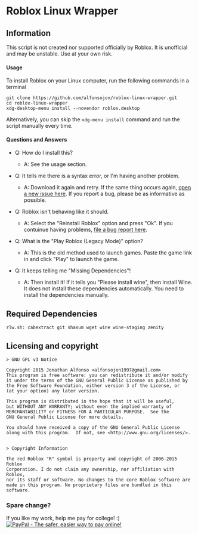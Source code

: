 # Roblox Linux Wrapper

## Information
This script is not created nor supported officially by Roblox. It is unofficial and may be unstable. Use at your own risk.

#### Usage

To install Roblox on your Linux computer, run the following commands in a terminal
```
git clone https://github.com/alfonsojon/roblox-linux-wrapper.git
cd roblox-linux-wrapper
xdg-desktop-menu install --novendor roblox.desktop
```
Alternatively, you can skip the `xdg-menu install` command and run the script manually every time.

#### Questions and Answers

* Q: How do I install this?
  * A: See the usage section.

* Q: It tells me there is a syntax error, or I'm having another problem.
  * A: Download it again and retry. If the same thing occurs again, [open a new issue here][1]. If you report a bug, please be as informative as possible.

* Q: Roblox isn't behaving like it should.
  * A: Select the "Reinstall Roblox" option and press "Ok". If you contuinue having problems, [file a bug report here][1].

* Q: What is the "Play Roblox (Legacy Mode)" option?
  * A: This is the old method used to launch games. Paste the game link in and click "Play" to launch the game.

* Q: It keeps telling me "Missing Dependencies"!
  * A: Then install it! If it tells you "Please install wine", then install Wine. It does not install these dependencies automatically. You need to install the dependencies manually.


## Required Dependencies

    rlw.sh: cabextract git shasum wget wine wine-staging zenity

  [1]: https://github.com/alfonsojon/roblox-linux-wrapper/issues

## Licensing and copyright

    > GNU GPL v3 Notice
    
    Copyright 2015 Jonathan Alfonso <alfonsojon1997@gmail.com>
    This program is free software: you can redistribute it and/or modify
    it under the terms of the GNU General Public License as published by
    the Free Software Foundation, either version 3 of the License, or
    (at your option) any later version.
    
    This program is distributed in the hope that it will be useful,
    but WITHOUT ANY WARRANTY; without even the implied warranty of
    MERCHANTABILITY or FITNESS FOR A PARTICULAR PURPOSE.  See the
    GNU General Public License for more details.
    
    You should have received a copy of the GNU General Public License
    along with this program.  If not, see <http://www.gnu.org/licenses/>.
    
    
    > Copyright Information
    
    The red Roblox "R" symbol is property and copyright of 2006-2015 Roblox
    Corporation. I do not claim any ownership, nor affiliation with Roblox,
    nor its staff or software. No changes to the core Roblox software are
    made in this program. No proprietary files are bundled in this software.

### Spare change?
If you like my work, help me pay for college! :)
[![PayPal - The safer, easier way to pay online!](https://www.paypalobjects.com/en_US/i/btn/btn_donateCC_LG.gif)](https://www.paypal.com/cgi-bin/webscr?cmd=_s-xclick&hosted_button_id=4LPXB3QJWVFQ6)
